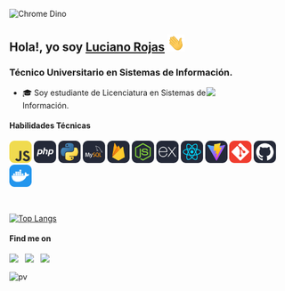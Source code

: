  <!--
**UjwalKandi/UjwalKandi** is a ✨ _special_ ✨ repository because its `README.md` (this file) appears on your GitHub profile.
-->

![Chrome Dino](https://mir-s3-cdn-cf.behance.net/project_modules/max_1200/4ff07986208593.5d9a654e92f36.gif)


<h2 align="left">Hola!, yo soy <a href="" target="_blank" rel="noopener noreferrer">Luciano Rojas</a> <img src="https://raw.githubusercontent.com/ABSphreak/ABSphreak/master/gifs/Hi.gif" height="30" />
<h3 align="left">Técnico Universitario en Sistemas de Información.<a href="" target="_blank" rel="noopener noreferrer"></a>

<a href="https://github.com/Luciano2978"><img align='right' src='https://github.com/UjwalKandi/UjwalKandi/blob/changes-to-readme/svg/87202985-820dcb80-c2b6-11ea-9f56-7ec461c497c3.gif' width='150"'></a></h2>

- 🎓 Soy estudiante de Licenciatura en Sistemas de Información.



#### Habilidades Técnicas
<p>
  
  <code><img height="40" src="https://github.com/tandpfun/skill-icons/blob/main/icons/JavaScript.svg" alt="JavaScript"></code>
  <code><img height="40" src="https://github.com/tandpfun/skill-icons/blob/main/icons/PHP-Dark.svg" alt="PHP"></code>
  <code><img height="40" src="https://github.com/tandpfun/skill-icons/blob/main/icons/Python-Dark.svg" alt="Python"></code>
  <code><img height="40" src="https://github.com/tandpfun/skill-icons/blob/main/icons/MySQL-Dark.svg" alt="MySql"></code>
  <code><img height="40" src="https://github.com/tandpfun/skill-icons/blob/main/icons/Firebase-Dark.svg" alt="FireBase"></code>
  <code><img height="40" src="https://github.com/tandpfun/skill-icons/blob/main/icons/NodeJS-Dark.svg" alt="NodeJS"></code>
  <code><img height="40" src="https://github.com/tandpfun/skill-icons/blob/main/icons/ExpressJS-Dark.svg" alt="ExpressJS"></code>
  <code><img height="40" src="https://github.com/tandpfun/skill-icons/blob/main/icons/React-Dark.svg" alt="React"></code>
  <code><img height="40" src="https://github.com/tandpfun/skill-icons/blob/main/icons/Vite-Dark.svg" alt="Vite"></code>
  <code><img height="40" src="https://github.com/tandpfun/skill-icons/blob/main/icons/Git.svg" alt="Git"></code>
  <code><img height="40" src="https://github.com/tandpfun/skill-icons/blob/main/icons/Github-Dark.svg" alt="GitHub"></code>
  <code><img height="40" src="https://github.com/tandpfun/skill-icons/blob/main/icons/Docker.svg" alt="Docker"></code>

</p>

<br />

[![Top Langs](https://github-readme-stats.vercel.app/api/top-langs/?username=Luciano2978&layout=compact&theme=dark)](https://github.com/anuraghazra/github-readme-stats)
<!-- <a href="https://www.adamalston.com/"><img height="137px" src="https://github-readme-stats.vercel.app/api?username=UjwalKandi&hide_title=true&hide_border=true&show_icons=true&include_all_commits=true&count_private=true&line_height=21&text_color=000&icon_color=000&bg_color=0,ea6161,ffc64d,fffc4d,52fa5a&theme=graywhite" />wi*quL3fcV<img height="137px" src="https://github-readme-stats.vercel.app/api/top-langs/?username=UjwalKandi&hide=html&hide_title=true&hide_border=true&layout=compact&langs_count=6&exclude_repo=comp426,Redventures-Movie-Quotes&text_color=000&icon_color=fff&bg_color=0,52fa5a,4dfcff,c64dff&theme=graywhite" /></a> -->


#### Find me on  
<!--
<p align='left'>
   <a href="https://www.linkedin.com/in/ujwalkandi" target="_blank"><img height="25" src="https://raw.githubusercontent.com/UjwalKandi/UjwalKandi/changes-to-readme/svg/linkedin-icon-2.svg"></a>&nbsp;&nbsp;
 <a href="https://twitter.com/UjwalKandiii" target="_blank"><img height="25" src="https://raw.githubusercontent.com/UjwalKandi/UjwalKandi/changes-to-readme/svg/twitter-3.svg"></a>&nbsp;&nbsp;
 <a href="https://instagram.com/ujwal_kandi" target="_blank"><img height="25" src="https://raw.githubusercontent.com/UjwalKandi/UjwalKandi/changes-to-readme/svg/instagram-2-1.svg"></a>&nbsp;&nbsp;
 <a href="https://www.kaggle.com/ujwalkandi" target="_blank"><img height="25" src="https://raw.githubusercontent.com/UjwalKandi/UjwalKandi/changes-to-readme/svg/Kaggle%20Icon.svg"></a>&nbsp;&nbsp;
 <a href="https://public.tableau.com/profile/ujwal.kandi#!/" target="_blank"><img height="25" src="https://raw.githubusercontent.com/UjwalKandi/UjwalKandi/changes-to-readme/svg/tableau-software.svg"></a>&nbsp;&nbsp;
 <a href="https://github.com/UjwalKandi" target="_blank"><img height="25" src="https://raw.githubusercontent.com/UjwalKandi/UjwalKandi/changes-to-readme/svg/github-1.svg"></a>&nbsp;&nbsp;
 
 </p>
 -->

 <p align='left'>
  <a href="" target="_blank"><img height="25" src="https://raw.githubusercontent.com/UjwalKandi/UjwalKandi/changes-to-readme/svg/linkedin%20rect.svg"></a>&nbsp;&nbsp;
 <a href="https://www.instagram.com/luciano.rojas.29" target="_blank"><img height="25" src="https://raw.githubusercontent.com/UjwalKandi/UjwalKandi/changes-to-readme/svg/insta%20rect.svg"></a>&nbsp;&nbsp;
 <a href="https://github.com/Luciano2978" target="_blank"><img height="25" src="https://raw.githubusercontent.com/UjwalKandi/UjwalKandi/changes-to-readme/svg/github%20rect.svg"></a>&nbsp;&nbsp;
 
 </p>


![pv](https://pageview.vercel.app/?github_user=Luciano2978)


